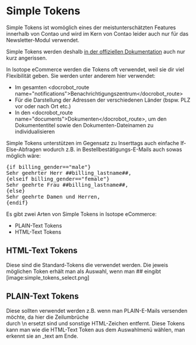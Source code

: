 # Simple Tokens

Simple Tokens ist womöglich eines der meistunterschätzten Features innerhalb von Contao und wird im Kern von Contao leider auch nur für das Newsletter-Modul verwendet.

Simple Tokens werden deshalb [in der offiziellen Dokumentation][1] auch nur kurz angerissen.

In Isotope eCommerce werden die Tokens oft verwendet, weil sie dir viel Flexibilität geben.
Sie werden unter anderem hier verwendet:

* Im gesamten <docrobot_route name="notifications">Benachrichtigungszentrum</docrobot_route>
* Für die Darstellung der Adressen der verschiedenen Länder (bspw. PLZ vor oder nach Ort etc.)
* In den <docrobot_route name="documents">Dokumenten</docrobot_route>, um den Dokumententitel sowie den Dokumenten-Dateinamen zu individualisieren

Simple Tokens unterstützen im Gegensatz zu Inserttags auch einfache If-Else-Abfragen wodurch z.B. in Bestellbestätigungs-E-Mails auch sowas möglich wäre:

<pre>
{if billing_gender=="male"}
Sehr geehrter Herr ##billing_lastname##,
{elseif billing_gender=="female"}
Sehr geehrte Frau ##billing_lastname##,
{else}
Sehr geehrte Damen und Herren,
{endif}
</pre>

Es gibt zwei Arten von Simple Tokens in Isotope eCommerce:
* PLAIN-Text Tokens
* HTML-Text Tokens

## HTML-Text Tokens
Diese sind die Standard-Tokens die verwendet werden. Die jeweis möglichen Token erhält man als Auswahl, wenn man ## eingibt
[image:simple_tokens_select.png]


## PLAIN-Text Tokens
Diese sollten verwendet werden z.B. wenn man PLAIN-E-Mails versenden möchte, da hier die Zeilumbrüche <br> durch \n ersetzt sind und sonstige HTML-Zeichen entfernt.
Diese Tokens kann man wie die HTML-Text Token aus dem Auswahlmenü wählen, man erkennt sie an _text am Ende.

[1]: https://contao.org/de/manual/3.2/managing-content.html#newsletter-personalisieren
